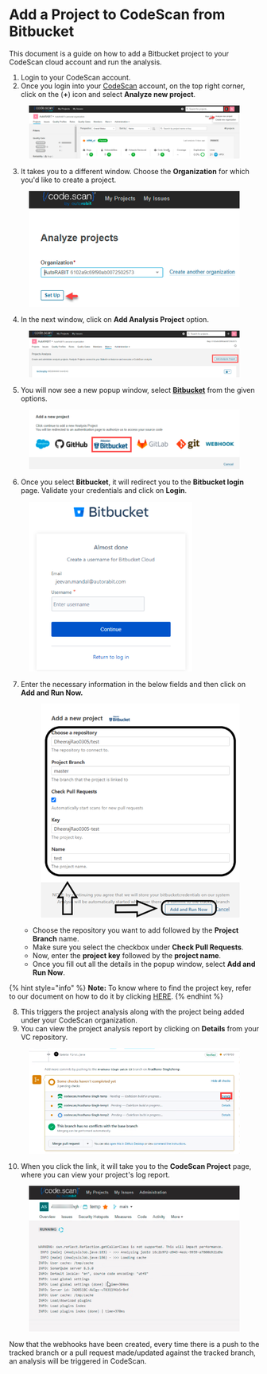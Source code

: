 # Add a Project to CodeScan from Bitbucket

This document is a guide on how to add a Bitbucket project to your CodeScan cloud account and run the analysis.

1. Login to your CodeScan account.
2. Once you login into your [CodeScan](https://www.codescan.io/) account, on the top right corner, click on the (**+**) icon and select **Analyze new project**.

<figure><img src="../../../../.gitbook/assets/image (22) (1) (1).png" alt=""><figcaption></figcaption></figure>

3. It takes you to a different window. Choose the **Organization** for which you'd like to create a project.

<figure><img src="../../../../.gitbook/assets/image (23) (1) (1).png" alt=""><figcaption></figcaption></figure>

4. In the next window, click on **Add Analysis Project** option.

<figure><img src="../../../../.gitbook/assets/image (24) (1) (1).png" alt=""><figcaption></figcaption></figure>

5. You will now see a new popup window, select [**Bitbucket**](https://knowledgebase.autorabit.com/codescan/docs/integrating-codescan-in-bitbucket-pipelines) from the given options.

<figure><img src="../../../../.gitbook/assets/image (25) (1) (1).png" alt=""><figcaption></figcaption></figure>

6. Once you select **Bitbucket**, it will redirect you to the **Bitbucket login** page. Validate your credentials and click on **Login**.

<figure><img src="../../../../.gitbook/assets/image (26) (1) (1).png" alt="" width="328"><figcaption></figcaption></figure>

7.  Enter the necessary information in the below fields and then click on **Add and Run Now.**

    <figure><img src="../../../../.gitbook/assets/image (30) (1) (1).png" alt="" width="450"><figcaption></figcaption></figure>

    * Choose the repository you want to add followed by the **Project Branch** name.
    * Make sure you select the checkbox under **Check Pull Requests**.
    * Now, enter the **project key** followed by the **project name**.
    * Once you fill out all the details in the popup window, select **Add and Run Now**.

{% hint style="info" %}
**Note:** To know where to find the project key, refer to our document on how to do it by clicking [HERE](https://knowledgebase.autorabit.com/codescan/docs/finding-your-project-key).
{% endhint %}

8. This triggers the project analysis along with the project being added under your CodeScan organization.
9. You can view the project analysis report by clicking on **Details** from your VC repository.

<figure><img src="../../../../.gitbook/assets/image (28) (1) (1).png" alt="" width="563"><figcaption></figcaption></figure>

10. When you click the link, it will take you to the **CodeScan Project** page, where you can view your project's log report.

<figure><img src="../../../../.gitbook/assets/image (29) (1) (1).png" alt=""><figcaption></figcaption></figure>

Now that the webhooks have been created, every time there is a push to the tracked branch or a pull request made/updated against the tracked branch, an analysis will be triggered in CodeScan.
